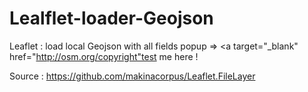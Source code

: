 # Lealflet-loader-Geojson

Leaflet : load local Geojson with all fields popup => <a target="_blank" href="http://osm.org/copyright"test me here !</a>

Source : https://github.com/makinacorpus/Leaflet.FileLayer
